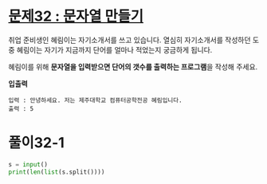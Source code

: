 # [문제32 : 문자열 만들기](https://www.notion.so/32-0fc8126958be4e3a85fe55b00ed461ca)

취업 준비생인 혜림이는 자기소개서를 쓰고 있습니다. 열심히 자기소개서를 작성하던 도중 혜림이는 자기가 지금까지 단어를 얼마나 적었는지 궁금하게 됩니다. 

혜림이를 위해 **문자열을 입력받으면 단어의 갯수를 출력하는 프로그램**을 작성해 주세요.

**입출력**

    입력 : 안녕하세요. 저는 제주대학교 컴퓨터공학전공 혜림입니다.
    출력 : 5

# 풀이32-1

``` python
s = input()
print(len(list(s.split())))
```